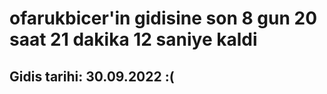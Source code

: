 # ofarukbicer'in gidisine son 8 gun 20 saat 21 dakika 12 saniye kaldi

## Gidis tarihi: 30.09.2022 :(
